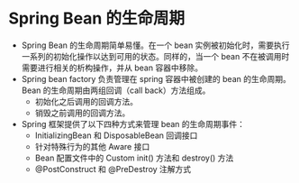 # Spring Bean 的生命周期
- Spring Bean 的生命周期简单易懂。在一个 bean 实例被初始化时，需要执行一系列的初始化操作以达到可用的状态。同样的，当一个 bean 不在被调用时需要进行相关的析构操作，并从 bean 容器中移除。
- Spring bean factory 负责管理在 spring 容器中被创建的 bean 的生命周期。Bean 的生命周期由两组回调（call back）方法组成。
    - 初始化之后调用的回调方法。
    - 销毁之前调用的回调方法。
- Spring 框架提供了以下四种方式来管理 bean 的生命周期事件：
    - InitializingBean 和 DisposableBean 回调接口
    - 针对特殊行为的其他 Aware 接口
    - Bean 配置文件中的 Custom init() 方法和 destroy() 方法
    - @PostConstruct 和 @PreDestroy 注解方式